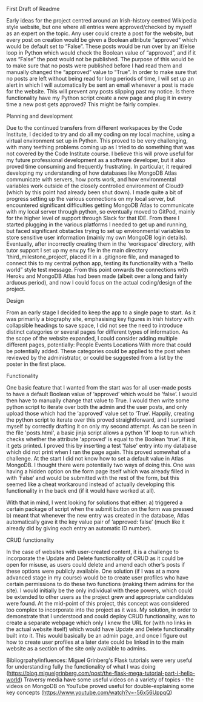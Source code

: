First Draft of Readme

Early ideas for the project centred around an Irish-history centred Wikipedia style website, but one where all entries were approved/checked by myself as an expert on the topic. Any user could create a post for the website, but every post on creation would be given a Boolean attribute “approved” which would be default set to “False”. These posts would be run over by an if/else loop in Python which would check the Boolean value of “approved”, and if it was “False” the post would not be published. The purpose of this would be to make sure that no posts were published before I had read them and manually changed the “approved” value to “True”. 
In order to make sure that no posts are left without being read for long periods of time, I will set up an alert in which I will automatically be sent an email whenever a post is made for the website. This will prevent any posts slipping past my notice. 
Is there functionality have my Python script create a new page and plug it in every time a new post gets approved? This might be fairly complex.

Planning and development

Due to the continued transfers from different workspaces by the Code Institute, I decided to try and do all my coding on my local machine, using a virtual environment set up in Python. This proved to be very challenging, with many teething problems coming up as I tried to do something that was not covered by the Code Institute course. I believe this will prove useful for my future professional development as a software developer, but it also proved time consuming and frequently frustrating. In particular, it required developing my understanding of how databases like MongoDB Atlas communicate with servers, how ports work, and how environmental variables work outside of the closely controlled environment of Cloud9 (which by this point had already been shut down). 
I made quite a bit of progress setting up the various connections on my local server, but encountered significant difficulties getting MongoDB Atlas to communicate with my local server through python, so eventually moved to GitPod, mainly for the higher level of support through Slack for that IDE. From there I started plugging in the various platforms I needed to get up and running, but faced significant obstacles trying to set up environmental variables to store sensitive user information (mainly my own MongoDB login details). Eventually, after incorrectly creating them in the ‘workspace’ directory, with tutor support I set up my env.py file in the main directory ‘third_milestone_project’, placed it in a .gitignore file, and managed to connect this to my central python app, testing its functionality with a “hello world” style test message. From this point onwards the connections with Heroku and MongoDB Atlas had been made (albeit over a long and fairly arduous period), and now I could focus on the actual coding/design of the project.

Design

From an early stage I decided to keep the app to a single page to start. As it was primarily a biography site, emphasising key figures in Irish history with collapsible headings to save space, I did not see the need to introduce distinct categories or several pages for different types of information. As the scope of the website expanded, I could consider adding multiple different pages, potentially:
	People
	Events
	Locations
With more that could be potentially added. These categories could be applied to the post when reviewed by the administrator, or could be suggested from a list by the poster in the first place. 

Functionality

One basic feature that I wanted from the start was for all user-made posts to have a default Boolean value of ‘approved’ which would be ‘false’. I would then have to manually change that value to True. I would then write some python script to iterate over both the admin and the user posts, and only upload those which had the ‘approved’ value set to ‘True’.
Happily, creating the python script to iterate over this proved straightforward, and I surprised myself by correctly drafting it on only my second attempt. As can be seen in the file 'posts.html', a basic jinja script allows a python 'if' loop to run which checks whether the attribute 'approved' is equal to the Boolean 'true'. If it is, it gets printed. I proved this by inserting a test 'false' entry into my database which did not print when I ran the page again.
This proved somewhat of a challenge. At the start I did not know how to set a default value in Atlas MongoDB. I thought there were potentially two ways of doing this. One was having a hidden option on the form page itself which was already filled in with ‘False’ and would be submitted with the rest of the form, but this seemed like a cheat workaround instead of actually developing this functionality in the back end (if it would have worked at all).

With that in mind, I went looking for solutions that either:
    a) triggered a certain package of script when the submit button on the form was pressed
    b) meant that whenever the new entry was created in the database, Atlas automatically gave it the key value pair of ‘approved: false’ (much like it already did by giving each entry an automatic ID number). 

CRUD functionality

In the case of websites with user-created content, it is a challenge to incorporate the Update and Delete functionality of CRUD as it could be open for misuse, as users could delete and amend each other’s posts if these options were publicly available. 
One solution (if I was at a more advanced stage in my course) would be to create user profiles who have certain permissions to do these two functions (making them admins for the site). I would initially be the only individual with these powers, which could be extended to other users as the project grew and appropriate candidates were found.
At the mid-point of this project, this concept was considered too complex to incorporate into the project as it was. My solution, in order to demonstrate that I understood and could deploy CRUD functionality, was to create a separate webpage which only I knew the URL for (with no links in the actual website itself) which would have Update and Delete functionality built into it. This would basically be an admin page, and once I figure out how to create user profiles at a later date could be linked in to the main website as a section of the site only available to admins. 

Bibliogrpahy/influences:
Miguel Grinberg's Flask tutorials were very useful for understanding fully the functionality of what I was doing (https://blog.miguelgrinberg.com/post/the-flask-mega-tutorial-part-i-hello-world)
Traversy media have some useful videos on a variety of topics - the videos on MongoDB on YouTube proved useful for double-explaining some key concepts (https://www.youtube.com/watch?v=-56x56UppqQ)
